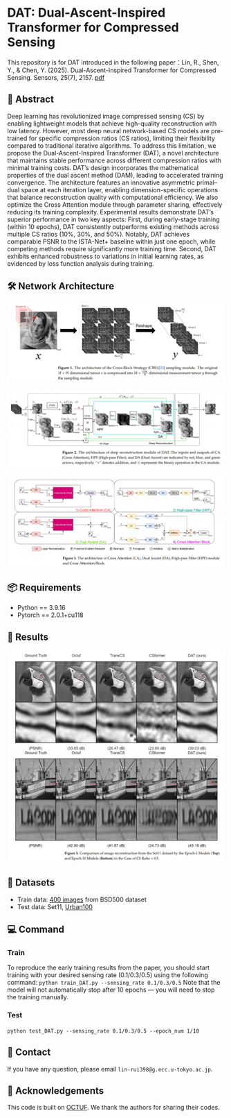# DAT: Dual-Ascent-Inspired Transformer for Compressed Sensing

This repository is for DAT introduced in the following paper：Lin, R., Shen, Y., & Chen, Y. (2025). Dual-Ascent-Inspired Transformer for Compressed Sensing. Sensors, 25(7), 2157. [pdf](https://doi.org/10.3390/s25072157)

## :memo: Abstract

Deep learning has revolutionized image compressed sensing (CS) by enabling lightweight models that achieve high-quality reconstruction with low latency. However, most deep neural network-based CS models are pre-trained for specific compression ratios (CS ratios), limiting their flexibility compared to traditional iterative algorithms. To address this limitation, we propose the Dual-Ascent-Inspired Transformer (DAT), a novel architecture that maintains stable performance across different compression ratios with minimal training costs. DAT’s design incorporates the mathematical properties of the dual ascent method (DAM), leading to accelerated training convergence. The architecture features an innovative asymmetric primal–dual space at each iteration layer, enabling dimension-specific operations that balance reconstruction quality with computational efficiency. We also optimize the Cross Attention module through parameter sharing, effectively reducing its training complexity. Experimental results demonstrate DAT’s superior performance in two key aspects: First, during early-stage training (within 10 epochs), DAT consistently outperforms existing methods across multiple CS ratios (10%, 30%, and 50%). Notably, DAT achieves comparable PSNR to the ISTA-Net+ baseline within just one epoch, while competing methods require significantly more training time. Second, DAT exhibits enhanced robustness to variations in initial learning rates, as evidenced by loss function analysis during training.

## :hammer_and_wrench: Network Architecture
![Network](/Figs/Sampling.png)

![Network](/Figs/Architecture.png)

![Network](/Figs/Network.png)

## :package: Requirements
- Python == 3.9.16
- Pytorch == 2.0.1+cu118

## :test_tube: Results
![Network](/Figs/Comparison.png)

## :eyes: Datasets
- Train data: [400 images](https://drive.google.com/file/d/1hELlT70R56KIM0VFMAylmRZ5n2IuOxiz/view?usp=sharing) from BSD500 dataset
- Test data: Set11, [Urban100](https://drive.google.com/file/d/1cmYjEJlR2S6cqrPq8oQm3tF9lO2sU0gV/view?usp=sharing)

## :computer: Command
### Train
To reproduce the early training results from the paper, you should start training with your desired sensing rate (0.1/0.3/0.5) using the following command:
`python train_DAT.py --sensing_rate 0.1/0.3/0.5`
Note that the model will not automatically stop after 10 epochs — you will need to stop the training manually.
### Test
`python test_DAT.py --sensing_rate 0.1/0.3/0.5 --epoch_num 1/10`

## :e-mail: Contact
If you have any question, please email `lin-rui398@g.ecc.u-tokyo.ac.jp`.

## :hugs: Acknowledgements
This code is built on [OCTUF](https://github.com/songjiechong/OCTUF?tab=readme-ov-file). We thank the authors for sharing their codes. 

